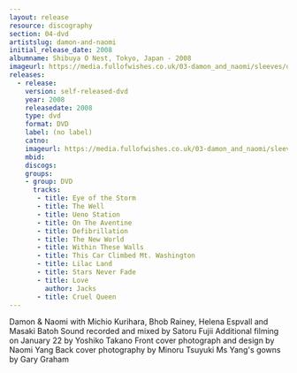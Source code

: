 ```yaml
---
layout: release
resource: discography
section: 04-dvd
artistslug: damon-and-naomi
initial_release_date: 2008
albumname: Shibuya O Nest, Tokyo, Japan - 2008
imageurl: https://media.fullofwishes.co.uk/03-damon_and_naomi/sleeves/damon-and-naomi-shibuya-o-nest-2005.jpg
releases:
  - release:
    version: self-released-dvd
    year: 2008
    releasedate: 2008
    type: dvd
    format: DVD
    label: (no label)
    catno:
    imageurl: https://media.fullofwishes.co.uk/03-damon_and_naomi/sleeves/damon-and-naomi-shibuya-o-nest-2005.jpg
    mbid:
    discogs:
    groups:
    - group: DVD
      tracks:
       - title: Eye of the Storm
       - title: The Well
       - title: Ueno Station
       - title: On The Aventine
       - title: Defibrillation
       - title: The New World
       - title: Within These Walls
       - title: This Car Climbed Mt. Washington
       - title: Lilac Land
       - title: Stars Never Fade
       - title: Love
         author: Jacks
       - title: Cruel Queen
---
```

Damon & Naomi with Michio Kurihara, Bhob Rainey, Helena Espvall and Masaki Batoh
Sound recorded and mixed by Satoru Fujii
Additional filming on January 22 by Yoshiko Takano
Front cover photograph and design by Naomi Yang
Back cover photography by Minoru Tsuyuki
Ms Yang's gowns by Gary Graham

